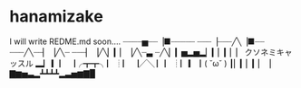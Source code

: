 hanamizake
==========
I will write REDME.md soon.... 
┈┈┈┈▅┈┈▕■┈┈┈┈┈ 
┈┈┈▕┈┈┈╱╲▕■┈┈ 
┈┈┈╱╲┈┈▏▕╱╲┈ 
┈┈┈▏▕╱╲▏▎▏▕╱╲┈▃ 
┈╱╲▏▎▅▂▅▂▏▎▏▎▏▏ クソネミキャッスル 
▂▏▎▏▕╭┳┳╮▏┊▏▕╱╲ 
▏▏┊▏▎┃( ˘ω˘ ) ┃▏▎▏▎▏▕ 
▇▆▅▃▂┻┻┻┻▂▃▅▆▇▉ 
